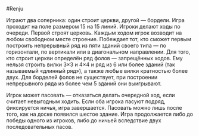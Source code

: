 #Renju

Играют два соперника: один строит церкви, другой — бордели. Игра проходит на
поле размером 15 на 15 линий. Игроки делают ходы по очереди. Первой строят
церковь. Каждым ходом игрок возводит на любом свободном месте строение.
Побеждает тот, кто сможет первым построить непрерывный ряд из пяти зданий
своего типа — по горизонтали, по вертикали или в диагональном направлении. Для
того, кто строит церкви определён ряд фолов — запрещённых ходов. Ему нельзя
строить вилки 3×3 и 4×4 и ряд из 6 или более зданий (так называемый «длинный
ряд»), а также любые вилки кратностью более двух. Для борделей фолов не
существует, при построении непрерывного ряда из более чем 5 зданий они
выигрывают.

Игрок может пасовать — отказаться делать очередной ход, если считает
невыгодным ходить. Если оба игрока пасуют подряд, фиксируется ничья, игра
завершается. Пасовать можно лишь после того, как на доске появился шестое
здание. Игра продолжается либо до победы одного из игроков, либо до ничьей
вследствие двух последовательных пасов.
